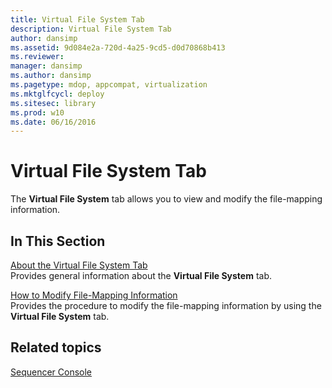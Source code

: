 ```yaml
---
title: Virtual File System Tab
description: Virtual File System Tab
author: dansimp
ms.assetid: 9d084e2a-720d-4a25-9cd5-d0d70868b413
ms.reviewer: 
manager: dansimp
ms.author: dansimp
ms.pagetype: mdop, appcompat, virtualization
ms.mktglfcycl: deploy
ms.sitesec: library
ms.prod: w10
ms.date: 06/16/2016
---
```



# Virtual File System Tab


The **Virtual File System** tab allows you to view and modify the file-mapping information.

## In This Section


<a href="" id="about-the-virtual-file-system-tab"></a>[About the Virtual File System Tab](about-the-virtual-file-system-tab.md)  
Provides general information about the **Virtual File System** tab.

<a href="" id="how-to-modify-file-mapping-information"></a>[How to Modify File-Mapping Information](how-to-modify-file-mapping-information.md)  
Provides the procedure to modify the file-mapping information by using the **Virtual File System** tab.

## Related topics


[Sequencer Console](sequencer-console.md)

 

 






